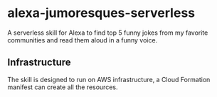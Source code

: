 # alexa-jumoresques-serverless
A serverless skill for Alexa to find top 5 funny jokes from my favorite communities and read them aloud in a funny voice.

## Infrastructure
The skill is designed to run on AWS infrastructure, a Cloud Formation manifest can create all the resources. 

